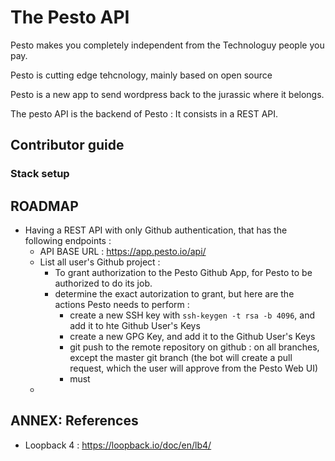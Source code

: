 # The Pesto API


Pesto makes you completely independent from the Technologuy people you pay.

Pesto is cutting edge tehcnology, mainly based on open source

Pesto is a new app to send wordpress back to the jurassic where it belongs.


The pesto API is the backend of Pesto : It consists in a REST API. 


## Contributor guide

### Stack setup


## ROADMAP

* Having a REST API with only Github authentication, that has the following endpoints : 
  * API BASE URL : https://app.pesto.io/api/
  * List all user's Github project : 
    * To grant authorization to the Pesto Github App, for Pesto to be authorized to do its job.
    * determine the exact autorization to grant, but here are the actions Pesto needs to perform : 
      * create a new SSH key with `ssh-keygen -t rsa -b 4096`, and add it to hte Github User's Keys
      * create a new GPG Key, and add it to the Github User's Keys 
      * git push to the remote repository on github : on all branches, except the master git branch (the bot will create a pull request, which the user will approve from the Pesto Web UI) 
      * must 
  * 
## ANNEX: References

* Loopback 4 : https://loopback.io/doc/en/lb4/
